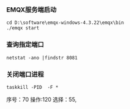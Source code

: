 ### EMQX服务端启动
```
cd D:\software\emqx-windows-4.3.22\emqx\bin
./emqx start
```
### 查询指定端口 
```
netstat -ano |findstr 8081
```
### 关闭端口进程
```
taskkill -PID  -F *
```


序号：70
操作:120
选择：55,
